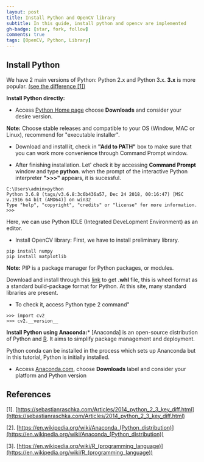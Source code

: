```yaml
---
layout: post
title: Install Python and OpenCV library
subtitle: In this guide, install python and opencv are implemented
gh-badge: [star, fork, follow]
comments: true
tags: [OpenCV, Python, Library]
---
```


## Install Python
We have 2 main versions of Python: Python 2.x and Python 3.x. **3.x** is more popular.
[(see the difference [1])](https://sebastianraschka.com/Articles/2014_python_2_3_key_diff.html)

**Install Python directly:**

- Access [Python Home page](https://www.python.org/) choose **Downloads** and consider your desire version. 

**Note:** Choose stable releases and compatible to your OS (Window, MAC or Linux), recommend for "executable installer".

- Download and install it, check in **"Add to PATH"** box to make sure that you can work more convenience through Command Prompt window.

- After finishing installation. Let' check it by accessing **Command Prompt** window and type **python**. when the prompt of the interactive Python interpreter **">>>"** appears, it is sucessful.

```
C:\Users\admin>python
Python 3.6.8 (tags/v3.6.8:3c6b436a57, Dec 24 2018, 00:16:47) [MSC v.1916 64 bit (AMD64)] on win32
Type "help", "copyright", "credits" or "license" for more information.
>>>
```
Here, we can use Python IDLE (Integrated DeveLopment Environment) as an editor.

- Install OpenCV library: First, we have to install preliminary library.
```
pip install numpy
pip install matplotlib
```
**Note:** PIP is a package manager for Python packages, or modules.

Download and install through this [link](https://www.lfd.uci.edu/~gohlke/pythonlibs/) to get **.whl** file, this is wheel format as a standard build-package format for Python. At this site, many standard libraries are present.

- To check it, access Python type 2 command"
```
>>> import cv2
>>> cv2.__version__
```

**Install Python using Anaconda:***
[Anaconda] is an open-source distribution of Python and [R](https://en.wikipedia.org/wiki/R_(programming_language)). It aims to simplify package management and deployment.

Python conda can be installed in the process which sets up Ananconda but in this tutorial, Python is initially installed.

- Access [Anaconda.com](https://www.anaconda.com/), choose **Downloads** label and consider your platform and Python version
## References
[1]. [https://sebastianraschka.com/Articles/2014_python_2_3_key_diff.html](https://sebastianraschka.com/Articles/2014_python_2_3_key_diff.html)

[2]. [https://en.wikipedia.org/wiki/Anaconda_(Python_distribution)](https://en.wikipedia.org/wiki/Anaconda_(Python_distribution))

[3]. [https://en.wikipedia.org/wiki/R_(programming_language)](https://en.wikipedia.org/wiki/R_(programming_language))
